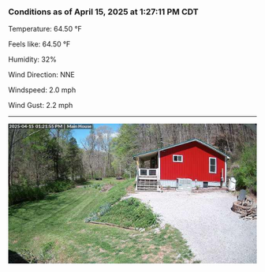 ### Conditions as of April 15, 2025 at 1:27:11 PM CDT 

Temperature: 64.50 &deg;F

Feels like: 64.50 &deg;F

Humidity: 32%

Wind Direction: NNE

Windspeed: 2.0 mph

Wind Gust: 2.2 mph

---

<img src="./images/latest.jpeg"/>

